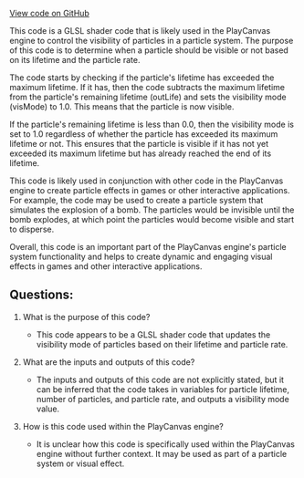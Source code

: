 [View code on GitHub](https://github.com/playcanvas/engine/src/scene/shader-lib/chunks/particle/frag/particleUpdaterRespawn.js)

This code is a GLSL shader code that is likely used in the PlayCanvas engine to control the visibility of particles in a particle system. The purpose of this code is to determine when a particle should be visible or not based on its lifetime and the particle rate. 

The code starts by checking if the particle's lifetime has exceeded the maximum lifetime. If it has, then the code subtracts the maximum lifetime from the particle's remaining lifetime (outLife) and sets the visibility mode (visMode) to 1.0. This means that the particle is now visible. 

If the particle's remaining lifetime is less than 0.0, then the visibility mode is set to 1.0 regardless of whether the particle has exceeded its maximum lifetime or not. This ensures that the particle is visible if it has not yet exceeded its maximum lifetime but has already reached the end of its lifetime. 

This code is likely used in conjunction with other code in the PlayCanvas engine to create particle effects in games or other interactive applications. For example, the code may be used to create a particle system that simulates the explosion of a bomb. The particles would be invisible until the bomb explodes, at which point the particles would become visible and start to disperse. 

Overall, this code is an important part of the PlayCanvas engine's particle system functionality and helps to create dynamic and engaging visual effects in games and other interactive applications.
## Questions: 
 1. What is the purpose of this code?
    - This code appears to be a GLSL shader code that updates the visibility mode of particles based on their lifetime and particle rate.

2. What are the inputs and outputs of this code?
    - The inputs and outputs of this code are not explicitly stated, but it can be inferred that the code takes in variables for particle lifetime, number of particles, and particle rate, and outputs a visibility mode value.

3. How is this code used within the PlayCanvas engine?
    - It is unclear how this code is specifically used within the PlayCanvas engine without further context. It may be used as part of a particle system or visual effect.